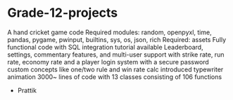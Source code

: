 # Grade-12-projects
A hand cricket game code
Required modules: random, openpyxl, time, pandas, pygame, pwinput, builtins, sys, os, json, rich
Required: assets
Fully functional code with SQL integration 
tutorial available
Leaderboard, settings, commentary features, and multi-user support
with strike rate, run rate, economy rate
and a player login system with a secure password
custom concepts like one/two rule and win rate calc introduced
typewriter animation
3000~ lines of code with 13 classes consisting of 106 functions 
- Prattik
